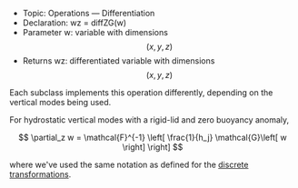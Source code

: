 - Topic: Operations — Differentiation
- Declaration: wz = diffZG(w)
- Parameter w: variable with dimensions $$(x,y,z)$$
- Returns wz: differentiated variable with dimensions $$(x,y,z)$$

Each subclass implements this operation differently, depending on the vertical modes being used.

For hydrostatic vertical modes with a rigid-lid and zero buoyancy anomaly,

$$
\partial_z w = \mathcal{F}^{-1} \left[ \frac{1}{h_j} \mathcal{G}\left[ w \right] \right]
$$

where we've used the same notation as defined for the [discrete transformations](/transformations/transformations.html).
